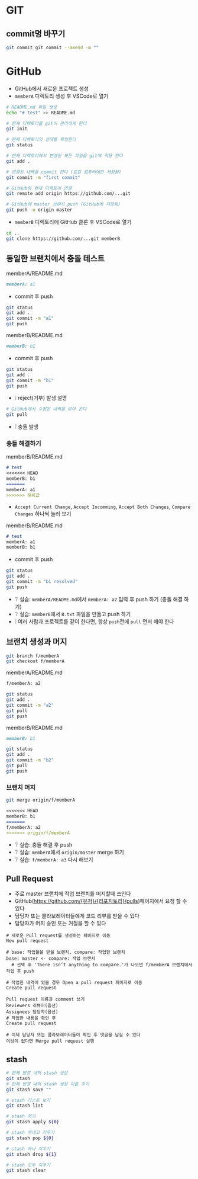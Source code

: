 # GIT

## commit명 바꾸기
```sh
git commit git commit --amend -m ""
```

# GitHub
* GitHub에서 새로운 프로젝트 생성
* `memberA` 디렉토리 생성 후 VSCode로 열기
```sh
# README.md 파일 생성
echo "# test" >> README.md

# 현재 디렉토리를 git이 관리하게 한다
git init

# 현재 디렉토리의 상태를 확인한다
git status

# 현재 디렉토리에서 변경된 모든 파일을 git에 적용 한다
git add .

# 변경된 내역을 commit 한다 (로컬 컴퓨터에만 저장됨)
git commit -m "first commit"

# GitHub와 현재 디렉토리 연결
git remote add origin https://github.com/...git

# GitHub에 master 브랜치 push (GitHub에 저장됨)
git push -u origin master
```

* `memberB` 디렉토리에 GitHub 클론 후 VSCode로 열기
```sh
cd ..
git clone https://github.com/...git memberB
```

## 동일한 브랜치에서 충돌 테스트
memberA/README.md
```md
memberA: a1
```
* commit 후 push
```sh
git status
git add .
git commit -m "a1"
git push
```

memberB/README.md
```md
memberB: b1
```
* commit 후 push
```sh
git status
git add .
git commit -m "b1"
git push
```
* ❕ reject(거부) 발생 설명

```sh
# GitHub에서 수정된 내역을 받아 온다
git pull
```
* ❕ 충돌 발생

### 충돌 해결하기
memberB/README.md
```md
# test
<<<<<<< HEAD
memberB: b1
=======
memberA: a1
>>>>>>> 해쉬값
```
* `Accept Current Change`, `Accept Incomming`, `Accept Both Changes`, `Compare Changes` 하나씩 눌러 보기

memberB/README.md
```md
# test
memberA: a1
memberB: b1
```
* commit 후 push
```sh
git status
git add .
git commit -m "b1 resolved"
git push
```

* ❔ 실습: `memberA/README.md`에서 `memberA: a2` 입력 후 push 하기 (충돌 해결 하기)
* ❔ 실습: `memberB`에서 `B.txt` 파일을 만들고 push 하기
* ❕ 여러 사람과 프로젝트를 같이 한다면, 항상 `push`전에 `pull` 먼저 해야 한다

## 브랜치 생성과 머지
```sh
git branch f/memberA
git checkout f/memberA
```

memberA/README.md
```md
f/memberA: a2
```

```sh
git status
git add .
git commit -m "a2"
git pull
git push
```

memberB/README.md
```md
memberB: b1
```

```sh
git status
git add .
git commit -m "b2"
git pull
git push
```

### 브랜치 머지
```sh
git merge origin/f/memberA
```
```md
<<<<<<< HEAD
memberB: b1
=======
f/memberA: a2
>>>>>>> origin/f/memberA
```

* ❔ 실습: 충돌 해결 후 push
* ❔ 실습: `memberA`에서 `origin/master` merge 하기
* ❔ 실습: `f/memberA: a3` 다시 해보기

## Pull Request
* 주로 master 브랜치에 작업 브랜치를 머지할때 쓰인다
* GitHub(https://github.com/{유저}/{리포지토리}/pulls)페이지에서 요청 할 수 있다
* 담당자 또는 콜라보레이터들에게 코드 리뷰를 받을 수 있다
* 담당자가 머지 승인 또는 거절을 할 수 있다
```github
# 새로운 Pull request를 생성하는 페이지로 이동
New pull request

# base: 작업물을 받을 브렌치, compare: 작업한 브랜치
base: master <- compare: 작업 브랜치
  # 선택 후 'There isn’t anything to compare.'가 나오면 f/memberA 브랜치에서 작업 후 push

# 작업한 내역이 있을 경우 Open a pull request 페이지로 이동
Create pull request

Pull request 이름과 comment 쓰기
Reviewers 리뷰어(옵션)
Assignees 담당자(옵션)
# 작업한 내용을 확인 후
Create pull request

# 이제 담당자 또는 콜라보레이터들이 확인 후 댓글을 남길 수 있다
이상이 없다면 Merge pull request 실행
```

## stash
```sh
# 현재 변경 내역 stash 생성
git stash
# 현재 변경 내역 stash 생성 이름 주기
git stash save ""

# stash 리스트 보기
git stash list

# stash 꺼기
git stash apply ${0}

# stash 꺼내고 지우기
git stash pop ${0}

# stash 하나 지우기
git stash drop ${1}

# stash 모두 지우기
git stash clear
```
